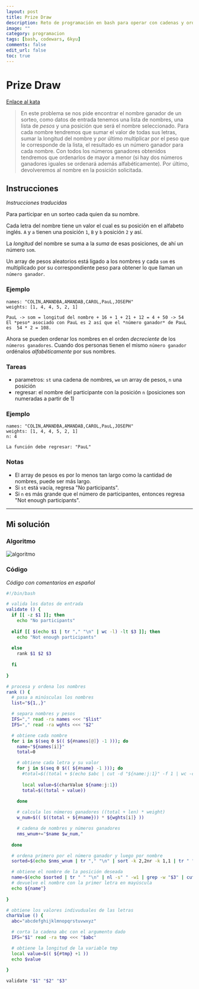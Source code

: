 ```yaml
---
layout: post
title: Prize Draw
description: Reto de programación en bash para operar con cadenas y ordenarlas.
image: ""
category: programacion
tags: [bash, codewars, 6kyu]
comments: false
edit_url: false
toc: true
---
```


# Prize Draw

[Enlace al kata](https://www.codewars.com/kata/5616868c81a0f281e500005c)

> En este problema se nos pide encontrar el nombre ganador de un sorteo, como datos de entrada tenemos una lista de nombres, una lista de _pesos_ y una posición que será el nombre seleccionado. Para cada nombre tendremos que sumar el valor de todas sus letras, sumar la longitud del nombre y por último multiplicar por el peso que le corresponde de la lista, el resultado es un número ganador para cada nombre. Con todos los números ganadores obtenidos tendremos que ordenarlos de mayor a menor (si hay dos números ganadores iguales se ordenará además alfabéticamente). Por último, devolveremos al nombre en la posición solicitada.

## Instrucciones

_Instrucciones traducidas_

Para participar en un sorteo cada quien da su nombre.

Cada letra del nombre tiene un valor el cual es su posición en el alfabeto inglés. `A` y `a` tienen una posición `1`, `B` y `b` posición `2` y así.

La _longitud_ del nombre se suma a la _suma_ de esas posiciones, de ahí un número `som`.

Un array de pesos aleatorios está ligado a los nombres y cada `som` es multiplicado por su correspondiente peso para obtener lo que llaman un `número ganador`.

### Ejemplo

```
names: "COLIN,AMANDBA,AMANDAB,CAROL,PauL,JOSEPH"
weights: [1, 4, 4, 5, 2, 1]

PauL -> som = longitud del nombre + 16 + 1 + 21 + 12 = 4 + 50 -> 54
El *peso* asociado con PauL es 2 así que el *número ganador* de PauL es  54 * 2 = 108.
```

Ahora se pueden ordenar los nombres en el orden _decreciente_ de los `números ganadores`. Cuando dos personas tienen el mismo `número ganador` ordénalos _alfabéticamente_ por sus nombres.

### Tareas

- parametros: `st` una cadena de nombres, `we` un array de pesos, `n` una posición
- regresar: el nombre del participante con la posición `n` (posiciones son numeradas a partir de 1)

### Ejemplo

```
names: "COLIN,AMANDBA,AMANDAB,CAROL,PauL,JOSEPH"
weights: [1, 4, 4, 5, 2, 1]
n: 4

La función debe regresar: "PauL"
```

### Notas

- El array de pesos es por lo menos tan largo como la cantidad de nombres, puede ser más largo.
- Si `st` está vacía, regresa "No participants".
- Si `n` es más grande que el número de participantes, entonces regresa "Not enough participants".

---
## Mi solución

### Algoritmo

![algoritmo](/assets/images/posts/prize_draw_algorithm.png)

### Código

_Código con comentarios en español_

```bash
#!/bin/bash

# valida los datos de entrada
validate () {
  if [[ -z $1 ]]; then
    echo "No participants"
    
  elif [[ $(echo $1 | tr "," "\n" | wc -l) -lt $3 ]]; then
    echo "Not enough participants"
  
  else
    rank $1 $2 $3
    
  fi
   
}

# procesa y ordena los nombres
rank () {
  # pasa a minúsculas los nombres
  list="${1,,}"

  # separa nombres y pesos
  IFS="," read -ra names <<< "$list" 
  IFS="," read -ra wghts <<< "$2" 

  # obtiene cada nombre
  for i in $(seq 0 $(( ${#names[@]} -1 ))); do
    name="${names[i]}"
    total=0

	# obtiene cada letra y su valor
    for j in $(seq 0 $(( ${#name} -1 ))); do
      #total=$((total + $(echo $abc | cut -d "${name:j:1}" -f 1 | wc -c)))  # calcula el total en una línea, pero se mantuvo dando Execution Timed Out
      
      local value=$(charValue ${name:j:1})
      total=$((total + value))
      
    done

	# calcula los números ganadores ((total + len) * weight)
    w_num=$(( $((total + ${#name})) * ${wghts[i]} ))

	# cadena de nombres y números ganadores
    nms_wnum+="$name $w_num,"
    
  done          

  # ordena primero por el número ganador y luego por nombre
  sorted=$(echo $nms_wnum | tr "," "\n" | sort -k 2,2nr -k 1,1 | tr " " ":")

  # obtiene el nombre de la posición deseada
  name=$(echo $sorted | tr " " "\n" | nl -s" " -w1 | grep -w "$3" | cut -d ":" -f 1 | cut -d " " -f 2)
  # devuelve el nombre con la primer letra en mayúscula
  echo ${name^}
    
}

# obtiene los valores indivuduales de las letras
charValue () {
  abc="abcdefghijklmnopqrstuvwxyz"

  # corta la cadena abc con el argumento dado
  IFS="$1" read -ra tmp <<< "$abc"

  # obtiene la longitud de la variable tmp
  local value=$(( ${#tmp} +1 ))
  echo $value
  
}

validate "$1" "$2" "$3"
``` 



